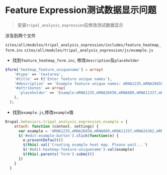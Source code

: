 # Feature Expression测试数据显示问题

> 安装`tripal_analysis_expression`后修改测试数据显示

涉及到两个文件

`sites/all/modules/tripal_analysis_expression/includes/feature_heatmap_form.inc`
`sites/all/modules/tripal_analysis_expression/js/example.js`

* 找到`feature_heatmap_form.inc`, 修改`description`及`placeholder`

```php
$form['heatmap_feature_uniquename'] = array(
    '#type' => 'textarea',
    '#title' => t('Enter feature unique names'),
    '#description' => 'Example feature unique names: mRNA1235,mRNA26658,mRNA889,mRNA11337,mRNA24362,mRNA14232,mRNA9079,mRNA7637,mRNA17140,mRNA8967,mRNA25955,mRNA9018,mRNA14656,mRNA408',
    '#attributes' => array(
      'placeholder' => 'Example:mRNA1235,mRNA26658,mRNA889,mRNA11337,mRNA24362,mRNA14232,mRNA9079,mRNA7637,mRNA17140,mRNA8967,mRNA25955,mRNA9018,mRNA14656,mRNA408'
    ),
  );
```

* 找到`example.js`,修改`example`值

```js
Drupal.behaviors.tripal_analysis_expression_example = {
    attach: function (context, settings) {
      var example = 'mRNA1235,mRNA26658,mRNA889,mRNA11337,mRNA24362,mRNA14232,mRNA9079,mRNA7637,mRNA17140,mRNA8967,mRNA25955,mRNA9018,mRNA14656,mRNA408';
      $('#edit-example-button').click(function(e) {
        e.preventDefault()
        $(this).val('Creating example heat map. Please wait...')
        $('#edit-heatmap-feature-uniquename').val(example)
        $(this).parents('form').submit()
      })
    }
  }
```

